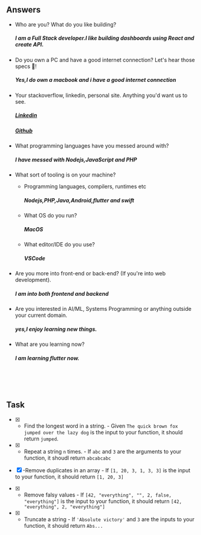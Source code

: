 ## Answers

- Who are you? What do you like building?

  ##### I am a Full Stack developer.I like building dashboards using React and create API.

- Do you own a PC and have a good internet
  connection? Let's hear those specs 💪!

  ##### Yes,I do own a macbook and i have a good internet connection

- Your stackoverflow, linkedin, personal site.
  Anything you'd want us to see.

  ##### [Linkedin](https://www.linkedin.com/in/shamvilkv)

  ##### [Github](https://github.com/shamvilkv)

- What programming languages have you messed around with?

  ##### I have messed with Nodejs,JavaScript and PHP

- What sort of tooling is on your machine?

  - Programming languages, compilers, runtimes etc

    ##### Nodejs,PHP,Java,Android,flutter and swift

  - What OS do you run?

    ##### MacOS

  - What editor/IDE do you use?

    ##### VSCode

- Are you more into front-end or back-end? (If you're
  into web development).

  ##### I am into both frontend and backend

- Are you interested in AI/ML, Systems Programming
  or anything outside your current domain.

  ##### yes,I enjoy learning new things. 

- What are you learning now?
  ##### I am learning flutter now.

<br />
<br />
<br />

## Task

- [x] - Find the longest word in a string. - Given `The quick brown fox jumped over the lazy dog` is the input to your function, it should return `jumped`.

- [x] - Repeat a string `n` times. - If `abc` and `3` are the arguments to your function, it shoudl return `abcabcabc`

- [x] -Remove duplicates in an array - If `[1, 20, 3, 1, 3, 3]` is the input to your
      function, it should return `[1, 20, 3]`

- [x] - Remove falsy values - If `[42, "everything", "", 2, false, "everything"]` is the input to your function, it should return `[42, "everything", 2, "everything"]`

- [x] - Truncate a string - If `'Absolute victory'` and `3` are the inputs to
    your function, it should return `Abs...`
